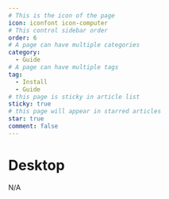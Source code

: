 ```yaml
---
# This is the icon of the page
icon: iconfont icon-computer
# This control sidebar order
order: 6
# A page can have multiple categories
category:
  - Guide
# A page can have multiple tags
tag:
  - Install
  - Guide
# this page is sticky in article list
sticky: true
# this page will appear in starred articles
star: true
comment: false
---
```


# Desktop

N/A
